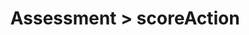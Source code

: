 ---
title: Assessment > scoreAction
redirect_to: "/releases/v11.0.0/developers/obo_nodes/score_action"
---